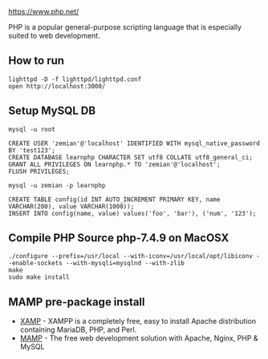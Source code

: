 https://www.php.net/

PHP is a popular general-purpose scripting language that is especially suited to web development.

## How to run

	lighttpd -D -f lighttpd/lighttpd.conf
	open http://localhost:3000/

## Setup MySQL DB

```
mysql -u root

CREATE USER 'zemian'@'localhost' IDENTIFIED WITH mysql_native_password BY 'test123';
CREATE DATABASE learnphp CHARACTER SET utf8 COLLATE utf8_general_ci;
GRANT ALL PRIVILEGES ON learnphp.* TO 'zemian'@'localhost';
FLUSH PRIVILEGES;

mysql -u zemian -p learnphp

CREATE TABLE config(id INT AUTO_INCREMENT PRIMARY KEY, name VARCHAR(200), value VARCHAR(1000));
INSERT INTO config(name, value) values('foo', 'bar'), ('num', '123');
```

## Compile PHP Source php-7.4.9 on MacOSX

```
./configure --prefix=/usr/local --with-iconv=/usr/local/opt/libiconv --enable-sockets --with-mysqli=mysqlnd --with-zlib
make
sudo make install
```

## MAMP pre-package install

* [XAMP](https://www.apachefriends.org/index.html) - XAMPP is a completely free, easy to install Apache distribution containing MariaDB, PHP, and Perl. 
* [MAMP](https://www.mamp.info/en/mamp) - The free web development solution with Apache, Nginx, PHP & MySQL